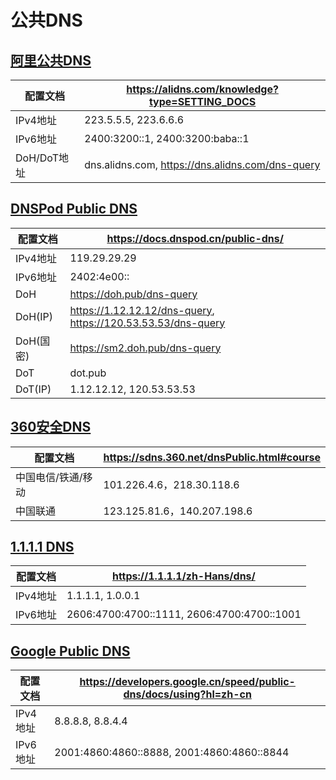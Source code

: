 # 公共DNS

## [阿里公共DNS](https://alidns.com/)
|配置文档|https://alidns.com/knowledge?type=SETTING_DOCS|
|---|---|
|IPv4地址|223.5.5.5, 223.6.6.6|
|IPv6地址|2400:3200::1, 2400:3200:baba::1|
|DoH/DoT地址|dns.alidns.com, https://dns.alidns.com/dns-query|

## [DNSPod Public DNS](https://www.dnspod.cn/products/publicdns)
|配置文档|https://docs.dnspod.cn/public-dns/|
|---|---|
|IPv4地址|119.29.29.29|
|IPv6地址|2402:4e00::|
|DoH|https://doh.pub/dns-query|
|DoH(IP)|https://1.12.12.12/dns-query, https://120.53.53.53/dns-query|
|DoH(国密)|https://sm2.doh.pub/dns-query|
|DoT|dot.pub|
|DoT(IP)|1.12.12.12, 120.53.53.53|

## [360安全DNS](https://sdns.360.net/index.html)
|配置文档|https://sdns.360.net/dnsPublic.html#course|
|---|---|
|中国电信/铁通/移动|101.226.4.6，218.30.118.6|
|中国联通|123.125.81.6，140.207.198.6|

## [1.1.1.1 DNS](https://1.1.1.1/zh-Hans/dns/)
|配置文档|https://1.1.1.1/zh-Hans/dns/|
|---|---|
|IPv4地址|1.1.1.1, 1.0.0.1|
|IPv6地址|2606:4700:4700::1111, 2606:4700:4700::1001|

## [Google Public DNS](https://developers.google.cn/speed/public-dns?hl=zh-cn)
|配置文档|https://developers.google.cn/speed/public-dns/docs/using?hl=zh-cn|
|---|---|
|IPv4地址|8.8.8.8, 8.8.4.4|
|IPv6地址|2001:4860:4860::8888, 2001:4860:4860::8844|
